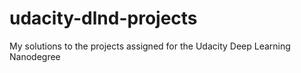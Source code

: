 # udacity-dlnd-projects
My solutions to the projects assigned for the Udacity Deep Learning Nanodegree

